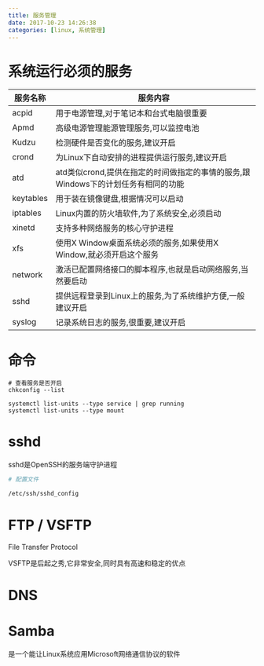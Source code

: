 ```yaml
---
title: 服务管理
date: 2017-10-23 14:26:38
categories: [linux, 系统管理]
---
```



# 系统运行必须的服务
服务名称|服务内容
-|-
acpid|用于电源管理,对于笔记本和台式电脑很重要
Apmd|高级电源管理能源管理服务,可以监控电池
Kudzu|检测硬件是否变化的服务,建议开启
crond|为Linux下自动安排的进程提供运行服务,建议开启
atd|atd类似crond,提供在指定的时间做指定的事情的服务,跟Windows下的计划任务有相同的功能
keytables|用于装在镜像键盘,根据情况可以启动
iptables|Linux内置的防火墙软件,为了系统安全,必须启动
xinetd|支持多种网络服务的核心守护进程
xfs|使用X Window桌面系统必须的服务,如果使用X Window,就必须开启这个服务
network|激活已配置网络接口的脚本程序,也就是启动网络服务,当然要启动
sshd|提供远程登录到Linux上的服务,为了系统维护方便,一般建议开启
syslog|记录系统日志的服务,很重要,建议开启

# 命令

```
# 查看服务是否开启
chkconfig --list

systemctl list-units --type service | grep running
systemctl list-units --type mount
```



# sshd
sshd是OpenSSH的服务端守护进程
```bash
# 配置文件

/etc/ssh/sshd_config
```

# FTP / VSFTP
File Transfer Protocol  

VSFTP是后起之秀,它非常安全,同时具有高速和稳定的优点

#  DNS


# Samba
是一个能让Linux系统应用Microsoft网络通信协议的软件

